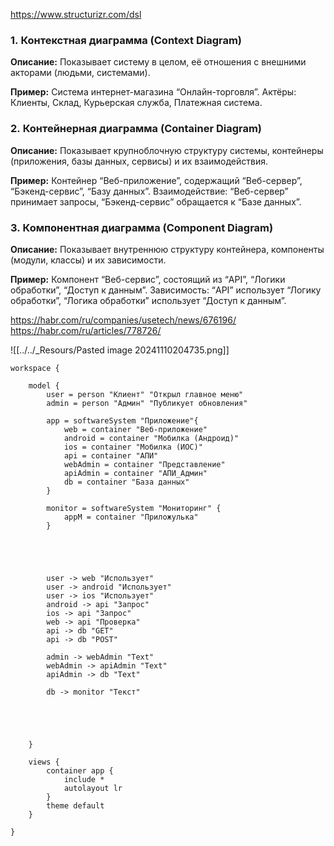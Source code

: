 https://www.structurizr.com/dsl

### 1. **Контекстная диаграмма (Context Diagram)**

**Описание:** Показывает систему в целом, её отношения с внешними акторами (людьми, системами).

**Пример:** Система интернет-магазина “Онлайн-торговля”. Актёры: Клиенты, Склад, Курьерская служба, Платежная система.

### 2. **Контейнерная диаграмма (Container Diagram)**

**Описание:** Показывает крупноблочную структуру системы, контейнеры (приложения, базы данных, сервисы) и их взаимодействия.

**Пример:** Контейнер “Веб-приложение”, содержащий “Веб-сервер”, “Бэкенд-сервис”, “Базу данных”. Взаимодействие: “Веб-сервер” принимает запросы, “Бэкенд-сервис” обращается к “Базе данных”.

### 3. **Компонентная диаграмма (Component Diagram)**

**Описание:** Показывает внутреннюю структуру контейнера, компоненты (модули, классы) и их зависимости.

**Пример:** Компонент “Веб-сервис”, состоящий из “API”, “Логики обработки”, “Доступ к данным”. Зависимость: “API” использует “Логику обработки”, “Логика обработки” использует “Доступ к данным”.

https://habr.com/ru/companies/usetech/news/676196/
https://habr.com/ru/articles/778726/

![[../../_Resours/Pasted image 20241110204735.png]]
```
workspace {

    model {
        user = person "Клиент" "Открыл главное меню"
        admin = person "Админ" "Публикует обновления"
        
        app = softwareSystem "Приложение"{
            web = container "Веб-приложение"
            android = container "Мобилка (Андроид)"
            ios = container "Мобилка (ИОС)"
            api = container "АПИ"
            webAdmin = container "Представление"
            apiAdmin = container "АПИ_Админ"
            db = container "База данных"
        }
        
        monitor = softwareSystem "Мониторинг" {
            appM = container "Приложулька"
        }
        
        
        

        
        user -> web "Использует"
        user -> android "Использует"
        user -> ios "Использует"
        android -> api "Запрос"
        ios -> api "Запрос"
        web -> api "Проверка"
        api -> db "GET"
        api -> db "POST"
        
        admin -> webAdmin "Text"
        webAdmin -> apiAdmin "Text"
        apiAdmin -> db "Text"
        
        db -> monitor "Текст"
        

        
        

    }
    
    views {
        container app {
            include *
            autolayout lr
        }
        theme default
    }
    
}
```


